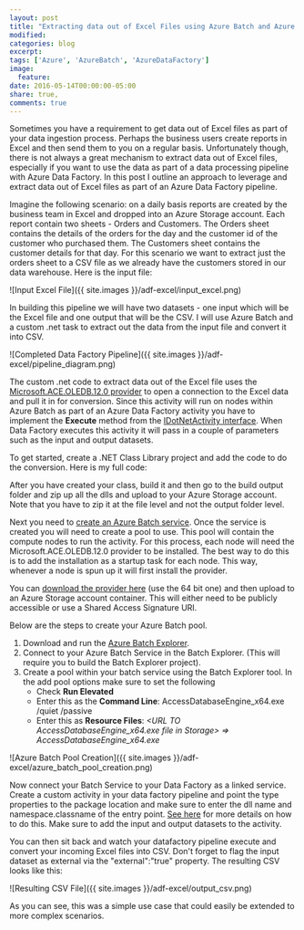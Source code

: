 ```yaml
---
layout: post
title: "Extracting data out of Excel Files using Azure Batch and Azure Data Factory"
modified:
categories: blog
excerpt:
tags: ['Azure', 'AzureBatch', 'AzureDataFactory']
image:
  feature: 
date: 2016-05-14T00:00:00-05:00
share: true,
comments: true
---
```


Sometimes you have a requirement to get data out of Excel files as part of your data ingestion process. Perhaps the business users create reports in Excel and then send them to you on a regular basis. Unfortunately though, there is not always a great mechanism to extract data out of Excel files, especially if you want to use the data as part of a data processing pipeline with Azure Data Factory. In this post I outline an approach to leverage and extract data out of Excel files as part of an Azure Data Factory pipeline.
<!--more-->
Imagine the following scenario: on a daily basis reports are created by the business team in Excel and dropped into an Azure Storage account. Each report contain two sheets - Orders and Customers. The Orders sheet contains the details of the orders for the day and the customer id of the customer who purchased them. The Customers sheet contains the customer details for that day. For this scenario we want to extract just the orders sheet to a CSV file as we already have the customers stored in our data warehouse. Here is the input file:

![Input Excel File]({{ site.images }}/adf-excel/input_excel.png)

In building this pipeline we will have two datasets - one input which will be the Excel file and one output that will be the CSV. I will use Azure Batch and a custom .net task to extract out the data from the input file and convert it into CSV.

![Completed Data Factory Pipeline]({{ site.images }}/adf-excel/pipeline_diagram.png)

The custom .net code to extract data out of the Excel file uses the [Microsoft.ACE.OLEDB.12.0 provider](https://www.microsoft.com/en-us/download/details.aspx?id=13255) to open a connection to the Excel data and pull it in for conversion. Since this activity will run on nodes within Azure Batch as part of an Azure Data Factory activity you have to implement the **Execute** method from the [IDotNetActivity interface](https://msdn.microsoft.com/en-us/library/microsoft.azure.management.datafactories.runtime.idotnetactivity.aspx). When Data Factory executes this activity it will pass in a couple of parameters such as the input and output datasets. 

To get started, create a .NET Class Library project and add the code to do the conversion. Here is my full code:

<script src="https://gist.github.com/johndehavilland/703835cff8f406cc8f7344f78c561f76.js"></script>

After you have created your class, build it and then go to the build output folder and zip up all the dlls and upload to your Azure Storage account. Note that you have to zip it at the file level and not the output folder level.

Next you need to [create an Azure Batch service](https://azure.microsoft.com/en-us/documentation/articles/batch-account-create-portal/). Once the service is created you will need to create a pool to use. This pool will contain the compute nodes to run the activity. For this process, each node will need the Microsoft.ACE.OLEDB.12.0 provider to be installed. The best way to do this is to add the installation as a startup task for each node. This way, whenever a node is spun up it will first install the provider. 
 
You can [download the provider here](https://www.microsoft.com/en-us/download/details.aspx?id=13255) (use the 64 bit one) and then upload to an Azure Storage account container. This will either need to be publicly accessible or use a Shared Access Signature URI. 

Below are the steps to create your Azure Batch pool. 
 
1. Download and run the [Azure Batch Explorer](https://github.com/Azure/azure-batch-samples/tree/master/CSharp/BatchExplorer).
2. Connect to your Azure Batch Service in the Batch Explorer. (This will require you to build the Batch Explorer project).
3. Create a pool within your batch service using the Batch Explorer tool. In the add pool options make sure to set the following
    * Check **Run Elevated**
    * Enter this as the **Command Line**: AccessDatabaseEngine_x64.exe /quiet /passive
    * Enter this as **Resource Files**: _&lt;URL TO AccessDatabaseEngine_x64.exe file in Storage&gt; => AccessDatabaseEngine_x64.exe_

![Azure Batch Pool Creation]({{ site.images }}/adf-excel/azure_batch_pool_creation.png)
            
Now connect your Batch Service to your Data Factory as a linked service. Create a custom activity in your data factory pipeline and point the type properties to the package location and make sure to enter the dll name and namespace.classname of the entry point. [See here](https://azure.microsoft.com/en-us/documentation/articles/data-factory-use-custom-activities/) for more details on how to do this. Make sure to add the input and output datasets to the activity.

You can then sit back and watch your datafactory pipeline execute and convert your incoming Excel files into CSV. Don't forget to flag the input dataset as external via the "external":"true" property. The resulting CSV looks like this:

![Resulting CSV File]({{ site.images }}/adf-excel/output_csv.png)

As you can see, this was a simple use case that could easily be extended to more complex scenarios.